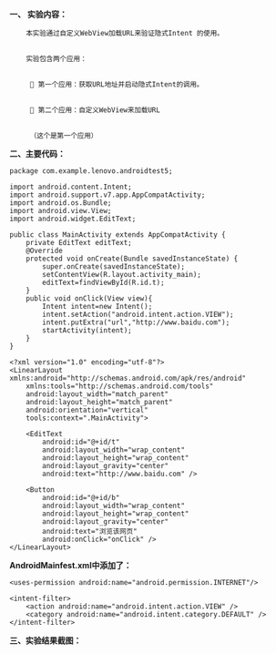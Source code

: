 
**一、 实验内容：**


        本实验通过自定义WebView加载URL来验证隐式Intent 的使用。
        
        
        实验包含两个应用：
        
        
          第一个应用：获取URL地址并启动隐式Intent的调用。
         
         
          第二个应用：自定义WebView来加载URL


         （这个是第一个应用）
         
         
**二、主要代码：**


```
package com.example.lenovo.androidtest5;

import android.content.Intent;
import android.support.v7.app.AppCompatActivity;
import android.os.Bundle;
import android.view.View;
import android.widget.EditText;

public class MainActivity extends AppCompatActivity {
    private EditText editText;
    @Override
    protected void onCreate(Bundle savedInstanceState) {
        super.onCreate(savedInstanceState);
        setContentView(R.layout.activity_main);
        editText=findViewById(R.id.t);
    }
    public void onClick(View view){
        Intent intent=new Intent();
        intent.setAction("android.intent.action.VIEW");
        intent.putExtra("url","http://www.baidu.com");
        startActivity(intent);
    }
}
```
```
<?xml version="1.0" encoding="utf-8"?>
<LinearLayout xmlns:android="http://schemas.android.com/apk/res/android"
    xmlns:tools="http://schemas.android.com/tools"
    android:layout_width="match_parent"
    android:layout_height="match_parent"
    android:orientation="vertical"
    tools:context=".MainActivity">

    <EditText
        android:id="@+id/t"
        android:layout_width="wrap_content"
        android:layout_height="wrap_content"
        android:layout_gravity="center"
        android:text="http://www.baidu.com" />

    <Button
        android:id="@+id/b"
        android:layout_width="wrap_content"
        android:layout_height="wrap_content"
        android:layout_gravity="center"
        android:text="浏览该网页"
        android:onClick="onClick" />
</LinearLayout>
```
**AndroidMainfest.xml中添加了：**
```
<uses-permission android:name="android.permission.INTERNET"/>
```
```
<intent-filter>
    <action android:name="android.intent.action.VIEW" />
    <category android:name="android.intent.category.DEFAULT" />
</intent-filter>
```

**三、实验结果截图：**
